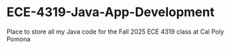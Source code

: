 # ECE-4319-Java-App-Development
Place to store all my Java code for the
Fall 2025 ECE 4319 class at Cal Poly Pomona